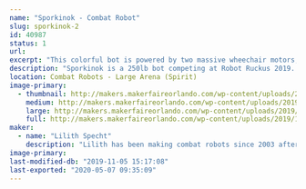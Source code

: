 ```yaml
---
name: "Sporkinok - Combat Robot"
slug: sporkinok-2
id: 40987
status: 1
url: 
excerpt: "This colorful bot is powered by two massive wheechair motors, sports tires from a golf cart, and attacks its opponents with a oversized spork which is slammed into the other bot by a gokart motor."
description: "Sporkinok is a 250lb bot competing at Robot Ruckus 2019. It'll smash, bounce, and maybe serve you some food!"
location: Combat Robots - Large Arena (Spirit)
image-primary:
  - thumbnail: http://makers.makerfaireorlando.com/wp-content/uploads/2019/11/KIMG0584-1-150x150.jpg
    medium: http://makers.makerfaireorlando.com/wp-content/uploads/2019/11/KIMG0584-1-300x169.jpg
    large: http://makers.makerfaireorlando.com/wp-content/uploads/2019/11/KIMG0584-1-1024x576.jpg
    full: http://makers.makerfaireorlando.com/wp-content/uploads/2019/11/KIMG0584-1.jpg
maker:
  - name: "Lilith Specht"
    description: "Lilith has been making combat robots since 2003 after seeing it on Comedy Central's BattleBots. From the one pound Antweights, all the way to the 250 pound Heavyweights, she has made them all! She's entirely self-taught in a slew of mechanical things; She can weld, machine, design, and generally fabricate. Her favorite material is steel and her favorite color is grease."
image-primary: 
last-modified-db: "2019-11-05 15:17:08"
last-exported: "2020-05-07 09:35:09"
---
```

